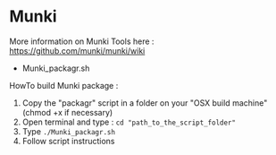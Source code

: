 Munki
==========

More information on Munki Tools here : https://github.com/munki/munki/wiki

* Munki_packagr.sh

HowTo build Munki package : 

1. Copy the "packagr" script in a folder on your "OSX build machine" (chmod +x if necessary)
2. Open terminal and type : `cd "path_to_the_script_folder"`
3. Type `./Munki_packagr.sh`
4. Follow script instructions